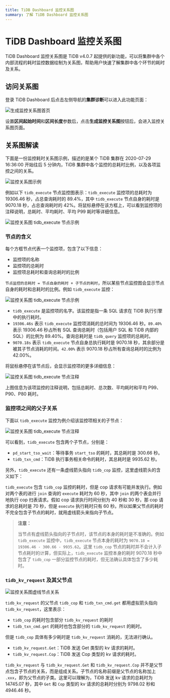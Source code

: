 ```yaml
---
title: TiDB Dashboard 监控关系图
summary: 了解 TiDB Dashboard 监控关系图
---
```


# TiDB Dashboard 监控关系图

TiDB Dashboard 监控关系图是 TiDB v4.0.7 起提供的新功能，可以将集群中各个内部流程的耗时监控数据绘制为关系图，帮助用户快速了解集群中各个环节的耗时及关系。

## 访问关系图

登录 TiDB Dashboard 后点击左侧导航的**集群诊断**可以进入此功能页面：

![生成监控关系图首页](/media/dashboard/dashboard-metrics-relation-home.png)

设置**区间起始时间**和**区间长度**参数后，点击**生成监控关系图**按钮后，会进入监控关系图页面。

## 关系图解读

下面是一份监控耗时关系图示例，描述的是某个 TiDB 集群在 2020-07-29 16:36:00 开始往后 5 分钟内，TiDB 集群中各个监控的总耗时比例，以及各项监控之间的关系。

![监控关系图示例](/media/dashboard/dashboard-metrics-relation-example.png)

例如以下 `tidb_execute` 节点监控图表示：`tidb_execute` 监控项的总耗时为 19306.46 秒，占总查询耗时的 89.4%，其中 `tidb_execute` 节点自身的耗时是 9070.18 秒，占总查询耗时的 42%。将鼠标悬停在该方框上，可以看到监控项的注释说明，总耗时、平均耗时、平均 P99 耗时等详细信息。

![监控关系图 tidb_execute 节点示例](/media/dashboard/dashboard-metrics-relation-node-example.png)

### 节点的含义

每个方框节点代表一个监控项，包含了以下信息：

* 监控项的名称
* 监控项的总耗时
* 监控项总耗时和查询总耗时的比例

`节点监控的总耗时 = 节点自身的耗时 + 子节点的耗时`，所以某些节点监控图会显示节点自身的耗时和总耗时的比例。例如 `tidb_execute` 监控：

![监控关系图 tidb_execute 节点示例](/media/dashboard/dashboard-metrics-relation-node-example1.png)

* `tidb_execute` 是监控项的名字。该监控是指一条 SQL 请求在 TiDB 执行引擎中的执行耗时。
* `19306.46s` 表示 `tidb_execute` 监控项消耗的总时间为 19306.46 秒。`89.40%` 表示 19306.46 秒占所有 SQL 查询总耗时（包括用户 SQL 和 TiDB 内部的 SQL）的比例为 89.40%。查询总耗时是 `tidb_query` 监控项的总耗时。
* `9070.18s` 表示 `tidb_execute` 节点自身总执行耗时是 9070.18 秒，其余部分是被其子节点消耗的时间。`42.00%` 表示 9070.18 秒占所有查询总耗时的比例为 42.00%。

将鼠标悬停在该节点后，会显示监控项的更多详细信息：

![监控关系图 tidb_execute 节点注释](/media/dashboard/dashboard-metrics-relation-node-example2.png)

上图信息为该项监控的注释说明，包括总耗时、总次数、平均耗时和平均 P99、P90、P80 耗时。

### 监控项之间的父子关系

下面以 `tidb_execute` 监控为例介绍该监控项相关的子节点：

![监控关系图 tidb_execute 节点注释](/media/dashboard/dashboard-metrics-relation-relation-example1.png)

可以看到，`tidb_execute` 包含两个子节点，分别是：

* `pd_start_tso_wait`：等待事务 `start_tso` 的耗时，其总耗时是 300.66 秒。
* `tidb_txn_cmd`：TiDB 执行事务相关命令的耗时，其总耗时是 9935.62 秒。

另外，`tidb_execute` 还有一条虚线箭头指向 `tidb_cop` 监控，这里虚线箭头的含义如下：

`tidb_execute` 包含 `tidb_cop` 监控的耗时，但是 cop 请求有可能并发执行。例如对两个表的进行 `join` 查询的 `execute` 耗时为 60 秒，其中 `join` 的两个表会并行地执行 cop 扫表请求。假如 cop 请求执行时间分别为 40 秒和 30 秒，那 cop 请求的总耗时是 70 秒，但是 `execute` 执行耗时只有 60 秒。所以如果父节点的耗时不完全包含子节点的耗时，就用虚线箭头来指向子节点。

> **注意：**
>
> 当节点有虚线箭头指向的子节点时，该节点的本身的耗时是不准确的。例如 `tidb_execute` 监控中，`tidb_execute` 节点本身的耗时为 `9070.18 = 19306.46 - 300.66 - 9935.62`。这里 `tidb_cop` 节点的耗时并不会计入子节点耗时的计算，但实际上，`tidb_execute` 监控本身的耗时 9070.18 秒中包含了 `tidb_cop` 一部分监控节点的耗时，但无法确认具体包含了多少耗时。

### `tidb_kv_request` 及其父节点

![监控关系图虚线节点关系](/media/dashboard/dashboard-metrics-relation-relation-example2.png)

`tidb_kv_request` 的父节点 `tidb_cop` 和 `tidb_txn_cmd.get` 都用虚拟箭头指向 `tidb_kv_request`，这里表示：

* `tidb_cop` 的耗时包含部分 `tidb_kv_request` 的耗时
* `tidb_txn_cmd.get` 的耗时也包含部分的 `tidb_kv_request` 的耗时。

但是 `tidb_cop` 具体有多少耗时是 `tidb_kv_request` 消耗的，无法进行确认。

* `tidb_kv_request.Get`：TiDB 发送 Get 类型的 kv 请求的耗时。
* `tidb_kv_request.Cop`：TiDB 发送 Cop 类型的 kv 请求的耗时。

`tidb_kv_request` 与 `tidb_kv_request.Get` 和 `tidb_kv_request.Cop` 并不是父节点包含子节点的关系，而是组成关系。子节点的名称前缀是父节点的名称加上 `.xxx`，即为父节点的子类。这里可以理解为，TiDB 发送 kv 请求的总耗时为 14745.07 秒，其中 `Get` 和 `Cop` 类型的 kv 请求的总耗时分别为 9798.02 秒和 4946.46 秒。
